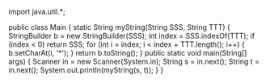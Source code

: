 import java.util.*;

public class Main {
    static String myString(String SSS, String TTT) {
        StringBuilder b = new StringBuilder(SSS);
        int index = SSS.indexOf(TTT);
        if (index < 0)
            return SSS;
        for (int i = index; i < index + TTT.length(); i++) {
            b.setCharAt(i, '*');
        }
        return b.toString();
    }
    public static void main(String[] args) {
        Scanner in = new Scanner(System.in);
        String s = in.next();
        String t =  in.next();
        System.out.println(myString(s, t));
    }
}
